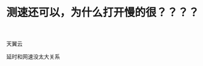 # 测速还可以，为什么打开慢的很？？？？


<img id="aimg_UuZ18" onclick="zoom(this, this.src, 0, 0, 0)" class="zoom" src="https://www.png8.com/imgs/2020/10/8be64802dc2aa506.png" onmouseover="img_onmouseoverfunc(this)" onload="thumbImg(this)" border="0" alt="" /><br />
<br />
<br />
天翼云<img src="static/image/smiley/default/loveliness.gif" smilieid="28" border="0" alt="" /> 

延时和网速没太大关系

<img src="static/image/smiley/default/smile.gif" smilieid="1" border="0" alt="" />
